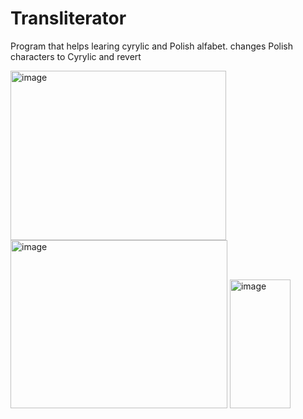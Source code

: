 # Transliterator
Program that helps learing cyrylic and Polish alfabet.
changes Polish characters to Cyrylic and revert

<img width="345" height="271" alt="image" src="https://github.com/user-attachments/assets/993bdf1f-b588-486a-8555-ad51d190622c" />
<img width="347" height="269" alt="image" src="https://github.com/user-attachments/assets/5f9716d1-a191-4571-9f6b-427f437cea0e" />
<img width="97" height="206" alt="image" src="https://github.com/user-attachments/assets/54e68a8a-d0c6-42ad-9f18-ea1041529d70" />

